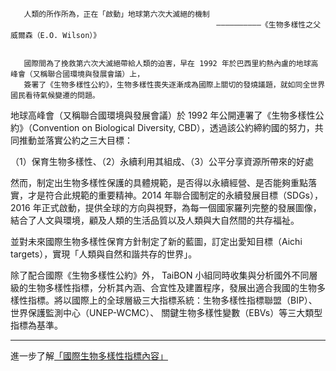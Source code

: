 
    
       人類的所作所為，正在「啟動」地球第六次大滅絕的機制
                                                  ——————————《生物多樣性之父 威爾森（E.O. Wilson）》 
                                  
                                  
       國際間為了挽救第六次大滅絕帶給人類的迫害，早在 1992 年於巴西里約熱內盧的地球高峰會（又稱聯合國環境與發展會議）上，
       簽署了《生物多樣性公約》，生物多樣性喪失逐漸成為國際上關切的發燒議題，就如同全世界國民看待氣候變遷的問題。
    
    

地球高峰會（又稱聯合國環境與發展會議）於 1992 年公開連署了《生物多樣性公約》（Convention on Biological Diversity, CBD），透過該公約締約國的努力，共同推動並落實公約之三大目標：

（1）保育生物多樣性、（2）永續利用其組成、（3）公平分享資源所帶來的好處

然而，制定出生物多樣性保護的具體規範，是否得以永續經營、是否能夠重點落實，才是符合此規範的重要精神。2014 年聯合國制定的永續發展目標（SDGs），2016 年正式啟動，提供全球的方向與視野，為每一個國家羅列完整的發展圖像，結合了人文與環境，顧及人類的生活品質以及人類與大自然間的共存福祉。



並對未來國際生物多樣性保育方針制定了新的藍圖，訂定出愛知目標（Aichi targets），實現「人類與自然和諧共存的世界」。


除了配合國際《生物多樣性公約》外， TaiBON 小組同時收集與分析國外不同層級的生物多樣性指標，分析其內涵、合宜性及建置程序，發展出適合我國的生物多樣性指標。將以國際上的全球層級三大指標系統：生物多樣性指標聯盟（BIP）、世界保護監測中心（UNEP-WCMC）、 關鍵生物多樣性變數（EBVs）等三大類型指標為基準。

______________________________________________________________________________________________________________________________________
進一步了解[「國際生物多樣性指標內容」](https://github.com/TaiBON/portal_webpages/blob/master/Indicator/International%20and%20domestic%20indicator.md)



